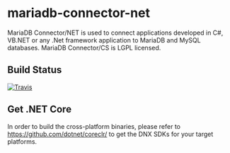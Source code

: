 # mariadb-connector-net
MariaDB Connector/NET is used to connect applications developed in C#, VB.NET or any .Net framework application to MariaDB and MySQL databases. MariaDB Connector/CS is LGPL licensed.

Build Status
------------
[![Travis](https://travis-ci.org/noahvans/mariadb-connector-cs.svg?branch=master)](https://travis-ci.org/noahvans/mariadb-connector-cs)

Get .NET Core
-------------
In order to build the cross-platform binaries, please refer to https://github.com/dotnet/coreclr/ to get the DNX SDKs for your target platforms.
